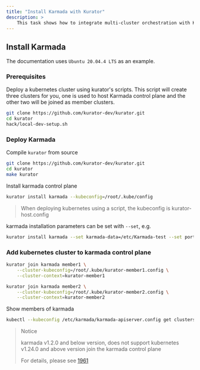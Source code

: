 ```yaml
---
title: "Install Karmada with Kurator"
description: >
    This task shows how to integrate multi-cluster orchestration with Kurator.
---
```


## Install Karmada

The documentation uses `Ubuntu 20.04.4 LTS` as an example.

### Prerequisites

Deploy a kubernetes cluster using kurator's scripts. This script will create three clusters for you, one is used to host Karmada control plane and the other two will be joined as member clusters.

```bash
git clone https://github.com/kurator-dev/kurator.git
cd kurator
hack/local-dev-setup.sh
```

### Deploy Karmada

Compile `kurator` from source

```bash
git clone https://github.com/kurator-dev/kurator.git
cd kurator
make kurator
```

Install karmada control plane

```bash
kurator install karmada --kubeconfig=/root/.kube/config
```

> When deploying kubernetes using a script, the kubeconfig is kurator-host.config

karmada installation parameters can be set with `--set`, e.g.

```bash
kurator install karmada --set karmada-data=/etc/Karmada-test --set port=32222 --kubeconfig .kube/config
```

### Add kubernetes cluster to karmada control plane

```bash
kurator join karmada member1 \
    --cluster-kubeconfig=/root/.kube/kurator-member1.config \
    --cluster-context=kurator-member1
```

```bash
kurator join karmada member2 \
    --cluster-kubeconfig=/root/.kube/kurator-member2.config \
    --cluster-context=kurator-member2
```

Show members of karmada 

```bash
kubectl --kubeconfig /etc/karmada/karmada-apiserver.config get clusters
```

>Notice
>
> karmada v1.2.0 and below version, does not support kubernetes v1.24.0 and above version join the karmada control plane
>
> For details, please see [1961](https://github.com/karmada-io/karmada/issues/1961)
